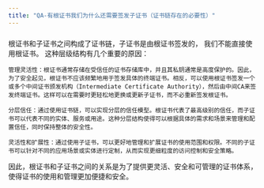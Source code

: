```yaml
---
title: "QA-有根证书我们为什么还需要签发子证书（证书链存在的必要性）"
---
```

###
根证书和子证书之间构成了证书链，子证书是由根证书签发的， 我们不能直接使用根证书。
这种层级结构有几个重要的原因：

    管理灵活性：根证书通常存储在受信任的证书存储库中，并且其私钥通常是高度保护的。因此，为了安全起见，根证书不应该频繁地用于签发具体的终端证书。相反，可以使用根证书签发一个或多个中间证书颁发机构（Intermediate Certificate Authority），然后由中间CA来签发终端证书。这样可以在需要时更轻松地更换或更新子证书，而不必重新签发根证书。

    分层信任：通过使用证书链，可以实现分层的信任模型。根证书代表了最高级别的信任，而子证书可以代表不同的实体、服务或用途。这种分层结构使得可以根据具体的需求和场景来管理和配置信任，同时保持整体的安全性。

    灵活性和扩展性：通过使用子证书，可以更好地管理和扩展证书的使用范围和权限。不同的子证书可以针对不同的应用场景或实体进行定制，从而实现更细粒度的访问控制和安全策略。

因此，根证书和子证书之间的关系是为了提供更灵活、安全和可管理的证书体系，使得证书的使用和管理更加便捷和安全。